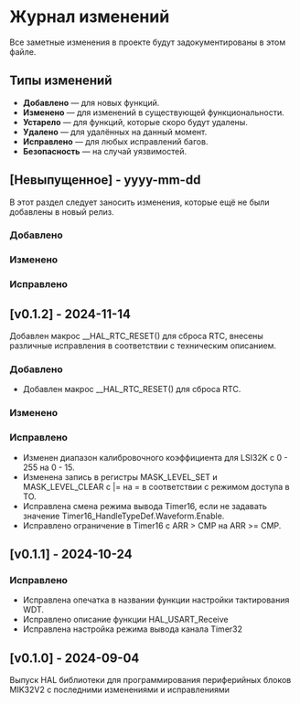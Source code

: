
# Журнал изменений
Все заметные изменения в проекте будут задокументированы в этом файле.

## Типы изменений
- **Добавлено** — для новых функций.
- **Изменено** — для изменений в существующей функциональности.
- **Устарело** — для функций, которые скоро будут удалены.
- **Удалено** — для удалённых на данный момент.
- **Исправлено** — для любых исправлений багов.
- **Безопасность** — на случай уязвимостей.

## [Невыпущенное] - yyyy-mm-dd
 
В этот раздел следует заносить изменения, которые ещё не были добавлены в новый релиз.

### Добавлено

### Изменено
 
### Исправлено

## [v0.1.2] - 2024-11-14

Добавлен макрос __HAL_RTC_RESET() для сброса RTC, внесены различные исправления 
в соответствии с техническим описанием.

### Добавлено
- Добавлен макрос __HAL_RTC_RESET() для сброса RTC.
### Изменено
 
### Исправлено
- Изменен диапазон калибровочного коэффициента для LSI32K с 0 - 255 на 0 - 15.
- Изменена запись в регистры MASK_LEVEL_SET и MASK_LEVEL_CLEAR с |= на = 
  в соответствии с режимом доступа в ТО.
- Исправлена смена режима вывода Timer16, если не задавать значение 
  Timer16_HandleTypeDef.Waveform.Enable.
- Исправлено ограничение в Timer16 c ARR > CMP на ARR >= CMP.

## [v0.1.1] - 2024-10-24

### Исправлено
- Исправлена опечатка в названии функции настройки тактирования WDT.
- Исправлено описание функции HAL_USART_Receive
- Исправлена настройка режима вывода канала Timer32

## [v0.1.0] - 2024-09-04
 
Выпуск HAL библиотеки для программирования периферийных блоков MIK32V2 с последними изменениями и исправлениями
